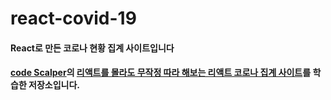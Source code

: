 # react-covid-19

#### React로 만든 코로나 현황 집계 사이트입니다

#### [code Scalper](https://www.youtube.com/channel/UC1wWTimSew9rYzEZRVYVlbg)의 [리액트를 몰라도 무작정 따라 해보는 리액트 코로나 집계 사이트](https://youtu.be/DtLhiMxgsm0)를 학습한 저장소입니다.
